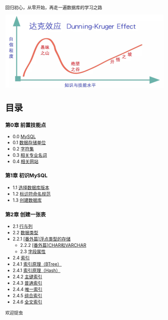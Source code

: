 回归初心，从零开始，再走一遍数据库的学习之路

![达克效应][img_github_url]

# 目录

### 第0章 前置技能点
- 0.0 [MySQL](Lession0/0.0-MySQL.md)
- 0.1 [数据存储单位](Lession0/0.1-数据存储单位.md)
- 0.2 [字符集](Lession0/0.2-字符集.md)
- 0.3 [相关专业名词](Lession0/0.3-相关专业名词.md)
- 0.4 [相关网站](Lession0/0.4-相关网站.md)

### 第1章 初识MySQL

- 1.1 [选择数据库版本](Lession1/1.1-选择数据库版本.md)
- 1.2 [标识符命名规范](Lession1/1.2-标识符命名规范.md)
- 1.3 [创建数据库](Lession1/1.3-创建数据库.md)


### 第2章 创建一张表
- 2.1 [行与列](Lession2/2.1-行与列.md)
- 2.2 [数据类型](Lession2/2.2-数据类型.md)
- 2.2.1 [[番外篇]浮点类型的存储](Lession2/2.2.1-%5B番外篇%5D浮点类型的存储.md)
    - 2.2.2 [[番外篇]CHAR和VARCHAR](Lession2/2.2.2-%5B番外篇%5DCHAR和VARCHAR.md)
    - 2.3 [字段属性](Lession2/2.3-字段属性.md)
- 2.4 [索引](Lession2/2.4-索引.md)
- 2.4.1 [索引原理（BTree）](Lession2/2.4.1-索引原理（BTree）.md)
- 2.4.1 [索引原理（Hash）](Lession2/2.4.1-索引原理（Hash）.md)
- 2.4.2 [主键索引](Lession2/2.4.2-主键索引.md)
- 2.4.3 [普通索引](Lession2/2.4.3-普通索引.md)
- 2.4.4 [唯一索引](Lession2/2.4.4-唯一索引.md)
- 2.4.5 [组合索引](Lession2/2.4.5-组合索引.md)
- 2.4.6 [全文索引](Lession2/2.4.6-全文索引.md)


欢迎捉虫


[img_github_url]:https://github.com/VVFIIT/mysql-tutorial/blob/master/Z/image/DunningKrugerEffect.jpg
